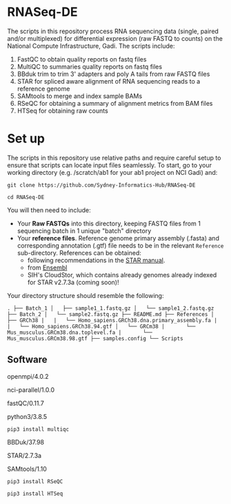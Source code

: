 # RNASeq-DE

The scripts in this repository process RNA sequencing data (single, paired and/or multiplexed) for differential expression (raw FASTQ to counts) on the National Compute Infrastructure, Gadi. The scripts include:

1. FastQC to obtain quality reports on fastq files
2. MultiQC to summaries quality reports on fastq files
3. BBduk trim to trim 3' adapters and poly A tails from raw FASTQ files
4. STAR for spliced aware alignment of RNA sequencing reads to a reference genome
6. SAMtools to merge and index sample BAMs
5. RSeQC for obtaining a summary of alignment metrics from BAM files
6. HTSeq for obtaining raw counts 

# Set up

The scripts in this repository use relative paths and require careful setup to ensure that scripts can locate input files seamlessly. To start, go to your working directory (e.g. /scratch/ab1 for your ab1 project on NCI Gadi) and:

`git clone https://github.com/Sydney-Informatics-Hub/RNASeq-DE`

`cd RNASeq-DE`

You will then need to include:

* Your __Raw FASTQs__ into this directory, keeping FASTQ files from 1 sequencing batch in 1 unique "batch" directory
* Your __reference files__. Reference genome primary assembly (.fasta) and corresponding annotation (.gtf) file needs to be in the relevant `Reference` sub-directory. References can be obtained:
    * following recommendations in the [STAR manual](https://github.com/alexdobin/STAR/blob/master/doc/STARmanual.pdf). 
    * from [Ensembl](https://asia.ensembl.org/info/data/ftp/index.html) 
    * SIH's CloudStor, which contains already genomes already indexed for STAR v2.7.3a (coming soon)!

Your directory structure should resemble the following: 

`.
├── Batch_1
│   ├── sample1_1.fastq.gz
│   └── sample1_2.fastq.gz
├── Batch_2
│   └── sample2.fastq.gz
├── README.md
├── References
│   ├── GRCh38
|   |   └── Homo_sapiens.GRCh38.dna.primary_assembly.fa
|   |   └── Homo_sapiens.GRCh38.94.gtf
│   └── GRCm38
|       └── Mus_musculus.GRCm38.dna.toplevel.fa
|       └── Mus_musculus.GRCm38.98.gtf
├── samples.config
└── Scripts
`

## Software

openmpi/4.0.2

nci-parallel/1.0.0

fastQC/0.11.7

python3/3.8.5

`pip3 install multiqc`

BBDuk/37.98

STAR/2.7.3a

SAMtools/1.10

`pip3 install RSeQC`

`pip3 install HTSeq`

